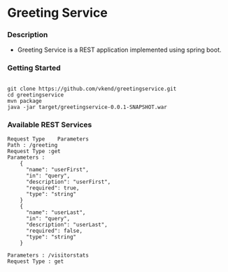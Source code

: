 # Greeting Service

### Description
* Greeting Service is a REST application implemented using spring boot.

### Getting Started
```

git clone https://github.com/vkend/greetingservice.git
cd greetingservice
mvn package
java -jar target/greetingservice-0.0.1-SNAPSHOT.war

```

### Available REST Services
```
Request Type	Parameters
Path : /greeting	
Request Type :get	
Parameters : 
	{
	  "name": "userFirst",
	  "in": "query",
	  "description": "userFirst",
	  "required": true,
	  "type": "string"
	}
	{
	  "name": "userLast",
	  "in": "query",
	  "description": "userLast",
	  "required": false,
	  "type": "string"
	}

Parameters : /visitorstats	
Request Type : get	
```
